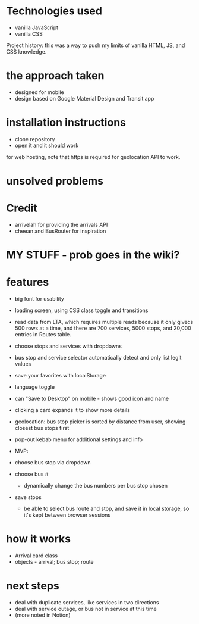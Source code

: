 # Technologies used

-   vanilla JavaScript
-   vanilla CSS

Project history: this was a way to push my limits of vanilla HTML, JS, and CSS knowledge.

# the approach taken

-   designed for mobile
-   design based on Google Material Design and Transit app

# installation instructions

-   clone repository
-   open it and it should work

for web hosting,
note that https is required for geolocation API to work.

# unsolved problems

# Credit

-   arrivelah for providing the arrivals API
-   cheean and BusRouter for inspiration

# MY STUFF - prob goes in the wiki?

# features

-   big font for usability
-   loading screen, using CSS class toggle and transitions
-   read data from LTA, which requires multiple reads because it only givecs 500 rows at a time, and there are 700 services, 5000 stops, and 20,000 entries in Routes table.
-   choose stops and services with dropdowns
-   bus stop and service selector automatically detect and only list legit values
-   save your favorites with localStorage
-   language toggle
-   can "Save to Desktop" on mobile - shows good icon and name
-   clicking a card expands it to show more details
-   geolocation: bus stop picker is sorted by distance from user, showing closest bus stops first
-   pop-out kebab menu for additional settings and info

-   MVP:
-   choose bus stop via dropdown
-   choose bus #
    -   dynamically change the bus numbers per bus stop chosen
-   save stops
    -   be able to select bus route and stop, and save it in local storage, so it's kept between browser sessions

# how it works

-   Arrival card class
-   objects - arrival; bus stop; route

# next steps

-   deal with duplicate services, like services in two directions
-   deal with service outage, or bus not in service at this time
-   (more noted in Notion)
